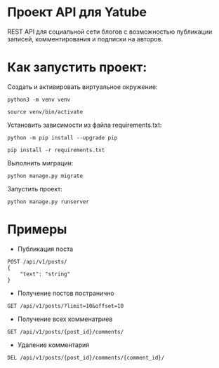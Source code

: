 # Проект API для Yatube
REST API для социальной сети блогов с возможностью публикации записей, комментирования и подписки на авторов.

# Как запустить проект:

Cоздать и активировать виртуальное окружение:

```
python3 -m venv venv
```

```
source venv/bin/activate
```

Установить зависимости из файла requirements.txt:

```
python -m pip install --upgrade pip
```

```
pip install -r requirements.txt
```

Выполнить миграции:

```
python manage.py migrate
```

Запустить проект:

```
python manage.py runserver
```

# Примеры
- Публикация поста
```
POST /api/v1/posts/
{
    "text": "string"
}
```

- Получение постов постранично
```
GET /api/v1/posts/?limit=10&offset=10
```

- Получение всех комменатриев

```
GET /api/v1/posts/{post_id}/comments/
```

- Удаление комментария

```
DEL /api/v1/posts/{post_id}/comments/{comment_id}/
```
